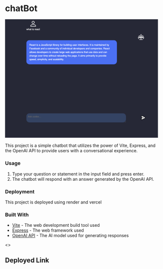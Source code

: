 <h1>chatBot</h1>
<img src='./client/assets/image.png' alt=''/>
    <p>This project is a simple chatbot that utilizes the power of Vite, Express, and the OpenAI API to provide users with a conversational experience.</p>

<h3>Usage</h3>
    <ol>
      <li>Type your question or statement in the input field and press enter.</li>
      <li>The chatbot will respond with an answer generated by the OpenAI API.</li>
    </ol>

<h3>Deployment</h3>
    <p>This project is deployed using render and vercel </p>

<h3>Built With</h3>
   <ul>
      <li><a href="https://github.com/vitejs/vite">Vite</a> - The web development build tool used</li>
      <li><a href="https://expressjs.com/">Express</a> - The web framework used</li>
      <li><a href="https://openai.com/">OpenAI API</a> - The AI model used for generating responses</li>
    </ul>
<>
    <h2>Deployed Link</h2>
    <a href='https://aichatbot-two.vercel.app/'></a>